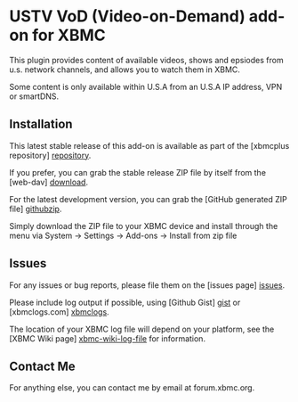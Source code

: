 USTV VoD (Video-on-Demand) add-on for XBMC
================================

This plugin provides content of available videos, shows and epsiodes from u.s. network channels, 
and allows you to watch them in XBMC.

Some content is only available within U.S.A from an U.S.A IP address, VPN or smartDNS.

Installation
------------
This latest stable release of this add-on is available as part of the 
[xbmcplus repository] [repository].

If you prefer, you can grab the stable release ZIP file by itself from the 
[web-dav] [download].

For the latest development version, 
you can grab the [GitHub generated ZIP file] [githubzip].

Simply download the ZIP file to your XBMC device and install through the menu
via System -> Settings -> Add-ons -> Install from zip file

Issues
------
For any issues or bug reports, please file them on the [issues page] [issues].

Please include log output if possible, using [Github Gist] [gist] or 
[xbmclogs.com] [xbmclogs].

The location of your XBMC log file will depend on your platform, 
see the [XBMC Wiki page] [xbmc-wiki-log-file] for information.

Contact Me
----------
For anything else, you can contact me by email at forum.xbmc.org.

[repository]: http://home.no/xbmcplus/fusion/repository/
[download]: http://home.no/xbmcplus/fusion/plugins/plugin.video.ustvvod/
[githubzip]: https://github.com/moneymaker365/plugin.video.ustvvod/archive/master.zip
[issues]: https://github.com/moneymaker365/plugin.video.ustvvod/issues
[gist]: https://gist.github.com
[xbmclogs]: http://xbmclogs.com/
[xbmc-wiki-log-file]: http://wiki.xbmc.org/index.php?title=Log_file/Advanced#Log_files
